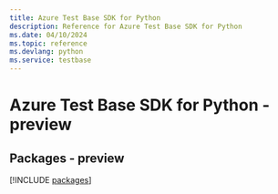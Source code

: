 ```yaml
---
title: Azure Test Base SDK for Python
description: Reference for Azure Test Base SDK for Python
ms.date: 04/10/2024
ms.topic: reference
ms.devlang: python
ms.service: testbase
---
```

# Azure Test Base SDK for Python - preview
## Packages - preview
[!INCLUDE [packages](test-base-index.md)]